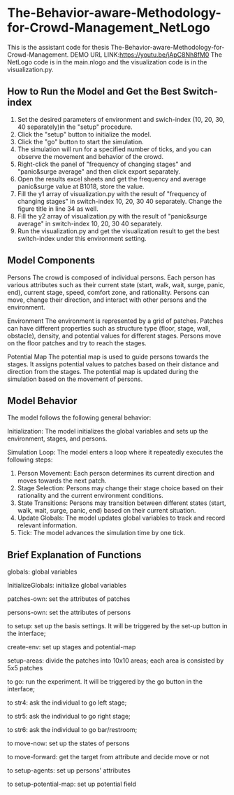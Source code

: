 # The-Behavior-aware-Methodology-for-Crowd-Management_NetLogo
This is the assistant code for thesis The-Behavior-aware-Methodology-for-Crowd-Management.
DEMO URL LINK:https://youtu.be/jApC8Nh8fM0
The NetLogo code is in the main.nlogo and the visualization code is in the visualization.py.


## How to Run the Model and Get the Best Switch-index

1. Set the desired parameters of environment and swich-index (10, 20, 30, 40 separately)in the "setup" procedure.
2. Click the "setup" button to initialize the model.
3. Click the "go" button to start the simulation.
4. The simulation will run for a specified number of ticks, and you can observe the movement and behavior of the crowd.
5. Right-click the panel of "frequency of changing stages" and "panic&surge average" and then click export separately.
6. Open the results excel sheets and get the frequency and average panic&surge value at B1018, store the value.
7. Fill the y1 array of visualization.py with the result of "frequency of changing stages" in switch-index 10, 20, 30 40 separately. Change the figure title in line 34 as well.
8. Fill the y2 array of visualization.py with the result of "panic&surge average" in switch-index 10, 20, 30 40 separately.
9. Run the visualization.py and get the visualization result to get the best switch-index under this environment setting.



## Model Components
Persons
The crowd is composed of individual persons.
Each person has various attributes such as their current state (start, walk, wait, surge, panic, end), current stage, speed, comfort zone, and rationality.
Persons can move, change their direction, and interact with other persons and the environment.

Environment
The environment is represented by a grid of patches.
Patches can have different properties such as structure type (floor, stage, wall, obstacle), density, and potential values for different stages.
Persons move on the floor patches and try to reach the stages.

Potential Map
The potential map is used to guide persons towards the stages.
It assigns potential values to patches based on their distance and direction from the stages.
The potential map is updated during the simulation based on the movement of persons.

## Model Behavior
The model follows the following general behavior:

Initialization: The model initializes the global variables and sets up the environment, stages, and persons.

Simulation Loop: The model enters a loop where it repeatedly executes the following steps:
1. Person Movement: Each person determines its current direction and moves towards the next patch.
2. Stage Selection: Persons may change their stage choice based on their rationality and the current environment conditions.
3. State Transitions: Persons may transition between different states (start, walk, wait, surge, panic, end) based on their current situation.
4. Update Globals: The model updates global variables to track and record relevant information.
5. Tick: The model advances the simulation time by one tick.



## Brief Explanation of Functions
globals:
global variables

InitializeGlobals:
initialize global variables

patches-own:
set the attributes of patches

persons-own:
set the attributes of persons

to setup:
set up the basis settings. It will be triggered by the set-up button in the interface;

create-env:
set up stages and potential-map

setup-areas:
divide the patches into 10x10 areas; each area is consisted by 5x5 patches

to go:
run the experiment. It will be triggered by the go button in the interface;

to str4:
ask the individual to go left stage;

to str5:
ask the individual to go right stage;

to str6:
ask the individual to go bar/restroom;

to move-now:
set up the states of persons

to move-forward:
get the target from attribute and decide move or not

to setup-agents:
set up persons' attributes

to setup-potential-map:
set up potential field
